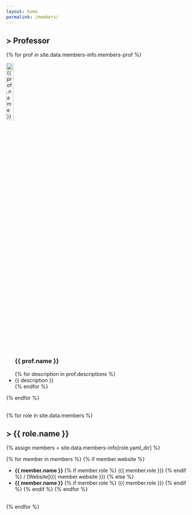 ```yaml
---
layout: home
permalink: /members/
---
```


<!-- <div class="center-image">
    <img src="/assets/images/sac.jpg" alt="MALer Lab" style="width:40%">
</div> -->


## > Professor
{% for prof in site.data.members-info.members-prof %}
<section class="profile">
    <img src="/assets/images/{{ prof.image }}" alt="{{ prof.name }}" style="width:20%">
    <div class="profile-content">
        <ul>
        <h3>{{ prof.name }}</h3>
        {% for description in prof.descriptions %}
            <li>{{ description }}</li>
        {% endfor %}
        </ul>
    </div>
</section>
{% endfor %}

<br/>
<br/>

{% for role in site.data.members %}
## > {{ role.name }}

{% assign members = site.data.members-info[role.yaml_dir] %}

{% for member in members %}
{% if member.website %}
- **{{ member.name }}**
{% if member.role %} ({{ member.role }}) {% endif %} / [Website]({{ member.website }})
{% else %}
- **{{ member.name }}**
{% if member.role %} ({{ member.role }}) {% endif %}
{% endif %}
{% endfor %}
<br/>
{% endfor %}

